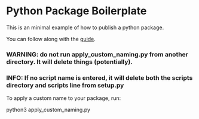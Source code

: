 # Python Package Boilerplate

This is an minimal example of how to publish a python package.

You can follow along with the [guide](https://nrempel.com/how-to-publish-a-python-package-to-pypi).


### WARNING: do not run apply_custom_naming.py from another directory. It will delete things (potentially).
### INFO: If no script name is entered, it will delete both the scripts directory and scripts line from setup.py
To apply a custom name to your package, run:

python3 apply_custom_naming.py
